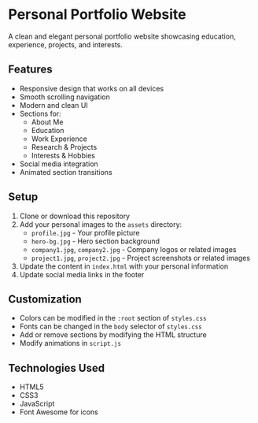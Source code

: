 # Personal Portfolio Website

A clean and elegant personal portfolio website showcasing education, experience, projects, and interests.

## Features

- Responsive design that works on all devices
- Smooth scrolling navigation
- Modern and clean UI
- Sections for:
  - About Me
  - Education
  - Work Experience
  - Research & Projects
  - Interests & Hobbies
- Social media integration
- Animated section transitions

## Setup

1. Clone or download this repository
2. Add your personal images to the `assets` directory:
   - `profile.jpg` - Your profile picture
   - `hero-bg.jpg` - Hero section background
   - `company1.jpg`, `company2.jpg` - Company logos or related images
   - `project1.jpg`, `project2.jpg` - Project screenshots or related images
3. Update the content in `index.html` with your personal information
4. Update social media links in the footer

## Customization

- Colors can be modified in the `:root` section of `styles.css`
- Fonts can be changed in the `body` selector of `styles.css`
- Add or remove sections by modifying the HTML structure
- Modify animations in `script.js`

## Technologies Used

- HTML5
- CSS3
- JavaScript
- Font Awesome for icons
